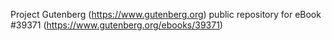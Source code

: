 Project Gutenberg (https://www.gutenberg.org) public repository for eBook #39371 (https://www.gutenberg.org/ebooks/39371)
